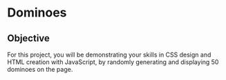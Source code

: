 # Dominoes

## Objective
For this project, you will be demonstrating your skills in CSS design and HTML creation with JavaScript, by randomly generating and displaying 50 dominoes on the page.
